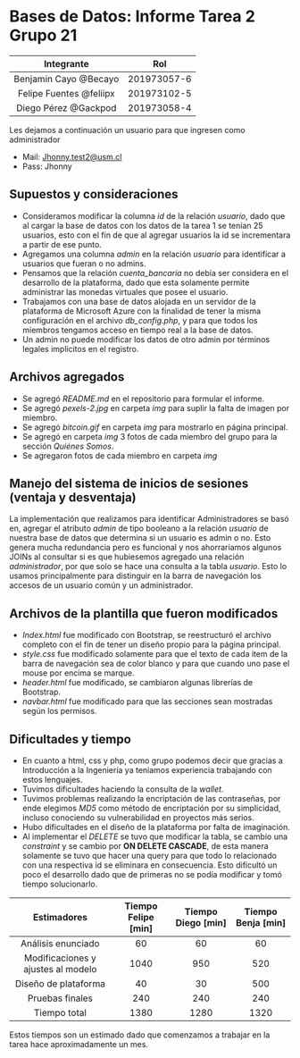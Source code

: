 # Bases de Datos: Informe Tarea 2 Grupo 21

| Integrante | Rol |
| :------: | :---: |
| Benjamin Cayo @Becayo | 201973057-6 |
| Felipe Fuentes @feliipx | 201973102-5 |
| Diego Pérez @Gackpod | 201973058-4 |

Les dejamos a continuación un usuario para que ingresen como administrador

- Mail: Jhonny.test2@usm.cl
- Pass: Jhonny

## Supuestos y consideraciones

- Consideramos modificar la columna *id* de la relación *usuario*, dado que al cargar la base de datos con los datos de la tarea 1 se tenían 25 usuarios, esto con el fin de que al agregar usuarios la id se incrementara a partir de ese punto.
- Agregamos una columna *admin* en la relación *usuario* para identificar a usuarios que fueran o no admins.
- Pensamos que la relación *cuenta_bancaria* no debía ser considera en el desarrollo de la plataforma, dado que esta solamente permite administrar las monedas virtuales que posee el usuario.
- Trabajamos con una base de datos alojada en un servidor de la plataforma de Microsoft Azure con la finalidad de tener la misma configuración en el archivo *db_config.php*, y para que todos los miembros tengamos acceso en tiempo real a la base de datos.
- Un admin no puede modificar los datos de otro admin por términos legales implicitos en el registro.

## Archivos agregados

- Se agregó *README.md* en el repositorio para formular el informe.
- Se agregó *pexels-2.jpg* en carpeta *img* para suplir la falta de imagen por miembro.
- Se agregó *bitcoin.gif* en carpeta *img* para mostrarlo en página principal.
- Se agregó en carpeta *img* 3 fotos de cada miembro del grupo para la sección *Quiénes Somos*.
- Se agregaron fotos de cada miembro en carpeta *img*

## Manejo del sistema de inicios de sesiones (ventaja y desventaja)

La implementación que realizamos para identificar Administradores se basó en, agregar el atributo *admin* de tipo booleano a la relación *usuario* de nuestra base de datos que determina si un usuario es admin o no. Esto genera mucha redundancia pero es funcional y nos ahorrariamos algunos JOINs al consultar si es que hubiesemos agregado una relación *administrador*, por que solo se hace una consulta a la tabla *usuario*. Esto lo usamos principalmente para distinguir en la barra de navegación los accesos de un usuario común y un administrador.

## Archivos de la plantilla que fueron modificados

- *Index.html* fue modificado con Bootstrap, se reestructuró el archivo completo con el fin de tener un diseño propio para la página principal.
- *style.css* fue modificado solamente para que el texto de cada item de la barra de navegación sea de color blanco y para que cuando uno pase el mouse por encima se marque.
- *header.html* fue modificado, se cambiaron algunas librerías de Bootstrap.
- *navbar.html* fue modificado para que las secciones sean mostradas según los permisos.

## Dificultades y tiempo

- En cuanto a html, css y php, como grupo podemos decir que gracias a Introducción a la Ingeniería ya teniamos experiencia trabajando con estos lenguajes.
- Tuvimos dificultades haciendo la consulta de la *wallet*.
- Tuvimos problemas realizando la encriptación de las contraseñas, por ende elegimos *MD5* como método de encriptación por su simplicidad, incluso conociendo su vulnerabilidad en proyectos más serios.
- Hubo dificultades en el diseño de la plataforma por falta de imaginación.
- Al implementar el *DELETE* se tuvo que modificar la tabla, se cambio una *constraint* y se cambio por **ON DELETE CASCADE**, de esta manera solamente se tuvo que hacer una query para que todo lo relacionado con una respectiva id se eliminara en consecuencia. Esto dificultó un poco el desarrollo dado que de primeras no se podía modificar y tomó tiempo solucionarlo.

| Estimadores | Tiempo Felipe [min] | Tiempo Diego [min] | Tiempo Benja [min] |
| :---------: | :-----------------: | :----------------: | :----------------: |
| Análisis enunciado                 | 60   | 60   | 60   | 
| Modificaciones y ajustes al modelo | 1040 | 950  | 520  |
| Diseño de plataforma               | 40   | 30   | 500  |
| Pruebas finales                    | 240  | 240  | 240  |
| Tiempo total                       | 1380 | 1280 | 1320 |

Estos tiempos son un estimado dado que comenzamos a trabajar en la tarea hace aproximadamente un mes.